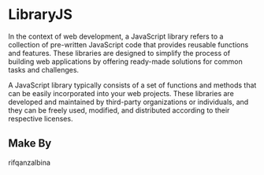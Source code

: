 # LibraryJS
In the context of web development, a JavaScript library refers to a collection of pre-written JavaScript code that provides reusable functions and features. 
These libraries are designed to simplify the process of building web applications by offering ready-made solutions 
for common tasks and challenges.

A JavaScript library typically consists of a set of functions and methods that can be easily incorporated into your web projects. 
These libraries are developed and maintained by third-party organizations or individuals, 
and they can be freely used, modified, and distributed according to their respective licenses.

## Make By
rifqanzalbina
